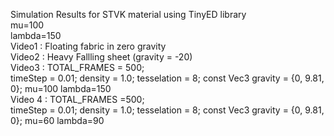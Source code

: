 Simulation Results for STVK material using TinyED library         
mu=100         
lambda=150         
Video1 : Floating fabric in zero gravity         
Video2 : Heavy Fallling sheet (gravity = -20)         
Video3 : TOTAL_FRAMES = 500;         
         timeStep = 0.01;
         density = 1.0;
         tesselation = 8;
         const Vec3 gravity = {0, 9.81, 0};
         mu=100
         lambda=150         
Video 4 :
         TOTAL_FRAMES =500;         
         timeStep = 0.01;
         density = 1.0;
         tesselation = 8;
         const Vec3 gravity = {0, 9.81, 0};
         mu=60
         lambda=90

